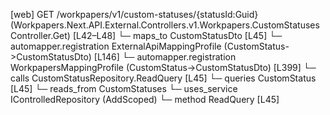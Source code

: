 [web] GET /workpapers/v1/custom-statuses/{statusId:Guid}  (Workpapers.Next.API.External.Controllers.v1.Workpapers.CustomStatusesController.Get)  [L42–L48]
  └─ maps_to CustomStatusDto [L45]
    └─ automapper.registration ExternalApiMappingProfile (CustomStatus->CustomStatusDto) [L146]
    └─ automapper.registration WorkpapersMappingProfile (CustomStatus->CustomStatusDto) [L399]
  └─ calls CustomStatusRepository.ReadQuery [L45]
  └─ queries CustomStatus [L45]
    └─ reads_from CustomStatuses
  └─ uses_service IControlledRepository<CustomStatus> (AddScoped)
    └─ method ReadQuery [L45]

